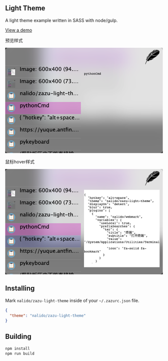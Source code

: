 ## Light Theme

A light theme example written in SASS with node/gulp.

[View a demo](https://tinytacoteam.github.io/zazu-theme-playbook/#tinytacoteam/zazu-light-theme)

预览样式

![Screenshot](./images/Snipaste_preview.png)

鼠标hover样式

![Screenshot](./images/Snipaste_preview_hover.png)


## Installing

Mark `nalido/zazu-light-theme` inside of your `~/.zazurc.json` file.

~~~ json
{
  "theme": "nalido/zazu-light-theme"
}
~~~

## Building

~~~
npm install
npm run build
~~~
